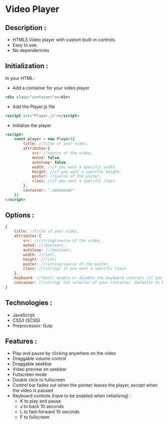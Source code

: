 Video Player
============

Description :
-----------
- HTML5 Video player with custom built-in controls.
- Easy to use.
- No dependencies

Initialization :
----------------
In your HTML:
- Add a container for your video player
```html
<div class="container"></div>
```
- Add the Player.js file
```html
<script src="Player.js"></script>
```
- Initialize the player
```html
<script>
    const player = new Player({
        title: //Title of your video,
        attributes:{
            src: //source of the video,
            muted: false,
            autoloop: false,
            width: //if you want a specific width,
            height: //if you want a specific height,
            poster: //source of the poster,
            class: //if you want a specific class
        },
        container: ".container"
    })
</script>
```

Options :
---------
```javascript
{
    title: //Title of your video,
    attributes:{
        src: //(string)source of the video,
        muted: //(boolean),
        autoloop: //(boolean),
        width: //(int),
        height: //(int)
        poster: //(string)source of the poster,
        class: //(string) if you want a specific class
    },
    keyboard: //(bool) enable or disable the keyboard controls (if you have several players for instance).Defaults to false
    container: //(string) CSS selector of your container. Defaults to body
}
```

Technologies :
--------------
- JavaScript
- CSS3 (SCSS)
- Preprocessor: Gulp

Features :
----------
- Play and pause by clicking anywhere on the video
- Draggable volume control
- Draggable seekbar
- Video preview on seekbar
- Fullscreen mode
- Double click to fullscreen
- Control bar fades out when the pointer leaves the player, except when the video is paused
- Keyboard controls (have to be enabled when initializing) :
    * K to play and pause
    * J to back 10 seconds
    * L to fast-forward 10 seconds
    * F to fullscreen